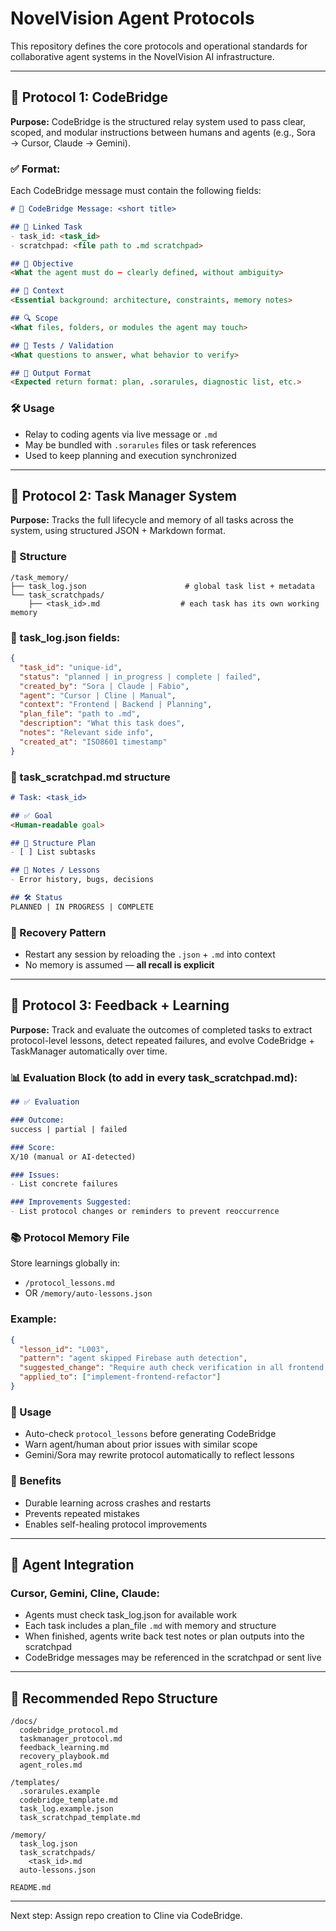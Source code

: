 # NovelVision Agent Protocols

This repository defines the core protocols and operational standards for collaborative agent systems in the NovelVision AI infrastructure.

---

## 📡 Protocol 1: CodeBridge

**Purpose:**
CodeBridge is the structured relay system used to pass clear, scoped, and modular instructions between humans and agents (e.g., Sora → Cursor, Claude → Gemini).

### ✅ Format:
Each CodeBridge message must contain the following fields:

```markdown
# 📡 CodeBridge Message: <short title>

## 🔗 Linked Task
- task_id: <task_id>
- scratchpad: <file path to .md scratchpad>

## 🎯 Objective
<What the agent must do — clearly defined, without ambiguity>

## 🧠 Context
<Essential background: architecture, constraints, memory notes>

## 🔍 Scope
<What files, folders, or modules the agent may touch>

## 🧪 Tests / Validation
<What questions to answer, what behavior to verify>

## 🧾 Output Format
<Expected return format: plan, .sorarules, diagnostic list, etc.>
```

### 🛠 Usage
- Relay to coding agents via live message or `.md`
- May be bundled with `.sorarules` files or task references
- Used to keep planning and execution synchronized

---

## 🧠 Protocol 2: Task Manager System

**Purpose:**
Tracks the full lifecycle and memory of all tasks across the system, using structured JSON + Markdown format.

### 📁 Structure
```
/task_memory/
├── task_log.json                      # global task list + metadata
└── task_scratchpads/
    ├── <task_id>.md                  # each task has its own working memory
```

### 🧱 task_log.json fields:
```json
{
  "task_id": "unique-id",
  "status": "planned | in_progress | complete | failed",
  "created_by": "Sora | Claude | Fabio",
  "agent": "Cursor | Cline | Manual",
  "context": "Frontend | Backend | Planning",
  "plan_file": "path to .md",
  "description": "What this task does",
  "notes": "Relevant side info",
  "created_at": "ISO8601 timestamp"
}
```

### 📝 task_scratchpad.md structure
```markdown
# Task: <task_id>

## ✅ Goal
<Human-readable goal>

## 📐 Structure Plan
- [ ] List subtasks

## 🧠 Notes / Lessons
- Error history, bugs, decisions

## 🛠 Status
PLANNED | IN PROGRESS | COMPLETE
```

### 🔁 Recovery Pattern
- Restart any session by reloading the `.json` + `.md` into context
- No memory is assumed — **all recall is explicit**

---

## 🔁 Protocol 3: Feedback + Learning

**Purpose:**
Track and evaluate the outcomes of completed tasks to extract protocol-level lessons, detect repeated failures, and evolve CodeBridge + TaskManager automatically over time.

### 📊 Evaluation Block (to add in every task_scratchpad.md):
```markdown
## ✅ Evaluation

### Outcome:
success | partial | failed

### Score:
X/10 (manual or AI-detected)

### Issues:
- List concrete failures

### Improvements Suggested:
- List protocol changes or reminders to prevent reoccurrence
```

### 📚 Protocol Memory File
Store learnings globally in:
- `/protocol_lessons.md`
- OR `/memory/auto-lessons.json`

### Example:
```json
{
  "lesson_id": "L003",
  "pattern": "agent skipped Firebase auth detection",
  "suggested_change": "Require auth check verification in all frontend CodeBridge relays",
  "applied_to": ["implement-frontend-refactor"]
}
```

### 🔁 Usage
- Auto-check `protocol_lessons` before generating CodeBridge
- Warn agent/human about prior issues with similar scope
- Gemini/Sora may rewrite protocol automatically to reflect lessons

### 🧠 Benefits
- Durable learning across crashes and restarts
- Prevents repeated mistakes
- Enables self-healing protocol improvements

---

## 🔧 Agent Integration

### Cursor, Gemini, Cline, Claude:
- Agents must check task_log.json for available work
- Each task includes a plan_file `.md` with memory and structure
- When finished, agents write back test notes or plan outputs into the scratchpad
- CodeBridge messages may be referenced in the scratchpad or sent live

---

## 🧭 Recommended Repo Structure

```plaintext
/docs/
  codebridge_protocol.md
  taskmanager_protocol.md
  feedback_learning.md
  recovery_playbook.md
  agent_roles.md

/templates/
  .sorarules.example
  codebridge_template.md
  task_log.example.json
  task_scratchpad_template.md

/memory/
  task_log.json
  task_scratchpads/
    <task_id>.md
  auto-lessons.json

README.md
```

---

Next step: Assign repo creation to Cline via CodeBridge.

